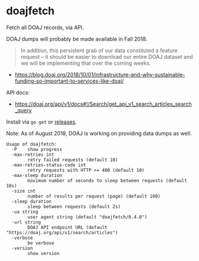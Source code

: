 # doajfetch

Fetch all DOAJ records, via API.

DOAJ dumps will probably be made available in Fall 2018.

> In addition, this persistent grab of our data constituted a feature request –
> it should be easier to download our entire DOAJ dataset and we will be
> implementing that over the coming weeks.

* https://blog.doaj.org/2018/10/01/infrastructure-and-why-sustainable-funding-so-important-to-services-like-doaj/

API docs:

* https://doaj.org/api/v1/docs#!/Search/get_api_v1_search_articles_search_query

Install via `go get` or [releases](https://github.com/miku/doajfetch/releases).

Note: As of August 2018, DOAJ is working on providing data dumps as well.

```
Usage of doajfetch:
  -P    show progress
  -max-retries int
        retry failed requests (default 10)
  -max-retries-status-code int
        retry requests with HTTP >= 400 (default 10)
  -max-sleep duration
        maximum number of seconds to sleep between requests (default 10s)
  -size int
        number of results per request (page) (default 100)
  -sleep duration
        sleep between requests (default 2s)
  -ua string
        user agent string (default "doajfetch/0.4.0")
  -url string
        DOAJ API endpoint URL (default "https://doaj.org/api/v1/search/articles")
  -verbose
        be verbose
  -version
        show version
```
